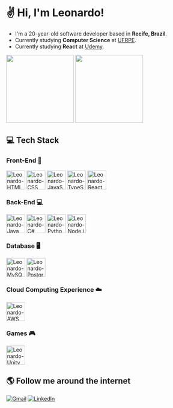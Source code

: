 # ✌ Hi, I'm Leonardo!

- I'm a 20-year-old software developer based in **Recife, Brazil**.
- Currently studying **Computer Science** at [UFRPE](http://www.ufrpe.br/).
- Currently studying **React** at [Udemy](https://www.udemy.com).

<div>
  <img height="180em" src="https://github-readme-stats.vercel.app/api?username=Leovianaf&show_icons=true&theme=synthwave"/>
  <img height="180em" src="https://github-readme-stats.vercel.app/api/top-langs/?username=Leovianaf&layout=compact&theme=synthwave"/>
</div>

## 💻 Tech Stack

### Front-End 📱
<div>
  <img align="center" alt="Leonardo-HTML" height="50" width="50" src="https://cdn.jsdelivr.net/gh/devicons/devicon@latest/icons/html5/html5-original.svg"/>
  <img align="center" alt="Leonardo-CSS" height="50" width="50" src="https://cdn.jsdelivr.net/gh/devicons/devicon@latest/icons/css3/css3-original.svg"/>
  <img align="center" alt="Leonardo-JavaScript" height="50" width="50" src="https://cdn.jsdelivr.net/gh/devicons/devicon@latest/icons/javascript/javascript-original.svg"/>
  <img align="center" alt="Leonardo-TypeScript" height="50" width="50" src="https://cdn.jsdelivr.net/gh/devicons/devicon@latest/icons/typescript/typescript-original.svg"/>
  <img align="center" alt="Leonardo-React" height="50" width="50" src="https://cdn.jsdelivr.net/gh/devicons/devicon@latest/icons/react/react-original.svg"/>
</div>

### Back-End 💻
<div>
  <img align="center" alt="Leonardo-Java" height="50" width="50" src="https://cdn.jsdelivr.net/gh/devicons/devicon@latest/icons/java/java-original.svg"/>
  <img align="center" alt="Leonardo-C#" height="50" width="50" src="https://cdn.jsdelivr.net/gh/devicons/devicon@latest/icons/csharp/csharp-original.svg"/>
  <img align="center" alt="Leonardo-Python" height="50" width="50" src="https://cdn.jsdelivr.net/gh/devicons/devicon@latest/icons/python/python-original.svg"/>
  <img align="center" alt="Leonardo-Node.js" height="50" width="50" src="https://cdn.jsdelivr.net/gh/devicons/devicon@latest/icons/nodejs/nodejs-original.svg"/>
</div>

### Database 🖥
<div>
  <img align="center" alt="Leonardo-MySQL" height="50" width="50" src="https://cdn.jsdelivr.net/gh/devicons/devicon@latest/icons/mysql/mysql-original.svg"/>
  <img align="center" alt="Leonardo-PostgreSQL" height="50" width="50" src="https://cdn.jsdelivr.net/gh/devicons/devicon@latest/icons/postgresql/postgresql-original.svg"/>
</div>

### Cloud Computing Experience ☁️
<div>
  <img align="center" alt="Leonardo-AWS" height="50" width="50" src="https://cdn.jsdelivr.net/gh/devicons/devicon@latest/icons/amazonwebservices/amazonwebservices-plain-wordmark.svg"/>
</div>

### Games 🎮
<div>
  <img align="center" alt="Leonardo-Unity" height="50" width="50" src="https://cdn.jsdelivr.net/gh/devicons/devicon@latest/icons/unity/unity-original.svg"/>
</div>


## 🌎 Follow me around the internet
[![Gmail](https://img.shields.io/badge/Gmail-D14836?style=for-the-badge&logo=gmail&logoColor=white)](mailto:leonardoviana.nave@gmail.com)
[![LinkedIn](	https://img.shields.io/badge/LinkedIn-0077B5?style=for-the-badge&logo=linkedin&logoColor=white)](https://www.linkedin.com/in/leonardo-viana-filho/)
